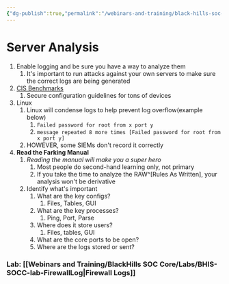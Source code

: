 ```yaml
---
{"dg-publish":true,"permalink":"/webinars-and-training/black-hills-soc-core/topics/socc-04-server-log-analysis/","updated":"2024-03-11T12:51:02.000-07:00"}
---
```


# Server Analysis
1. Enable logging and be sure you have a way to analyze them
	1. It's important to run attacks against your own servers to make sure the correct logs are being generated
2. [CIS Benchmarks](https://www.cisecurity.org/cis-benchmarks)
	1. Secure configuration guidelines for tons of devices
3. Linux
	1. Linux will condense logs to help prevent log overflow(example below)
		1. `Failed password for root from x port y`
		2. `message repeated 8 more times [Failed password for root from x port y]`
	2. HOWEVER, some SIEMs don't record it correctly
4. **Read the Farking Manual**
	1. *Reading the manual will make you a super hero*
		1. Most people do second-hand learning only, not primary
		2. If you take the time to analyze the RAW^[Rules As Written], your analysis won't be derivative
	2. Identify what's important
		1. What are the key configs?
			1. Files, Tables, GUI
		2. What are the key processes?
			1. Ping, Port, Parse
		3. Where does it store users?
			1. Files, tables, GUI
		4. What are the core ports to be open?
		5. Where are the logs stored or sent?


### Lab: [[Webinars and Training/BlackHills SOC Core/Labs/BHIS-SOCC-lab-FirewallLog\|Firewall Logs]]
